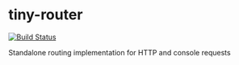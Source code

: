 # tiny-router

[![Build Status](https://secure.travis-ci.org/esase/tiny-router.svg?branch=master)](https://secure.travis-ci.org/esase/tiny-router)

Standalone routing implementation for HTTP and console requests
